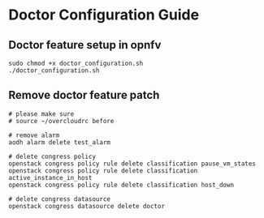 # Doctor Configuration Guide

## Doctor feature setup in opnfv
```shell
sudo chmod +x doctor_configuration.sh
./doctor_configuration.sh
```
## Remove doctor feature patch
```shell
# please make sure 
# source ~/overcloudrc before

# remove alarm
aodh alarm delete test_alarm

# delete congress policy
openstack congress policy rule delete classification pause_vm_states
openstack congress policy rule delete classification active_instance_in_host 
openstack congress policy rule delete classification host_down

# delete congress datasource
openstack congress datasource delete doctor
```
